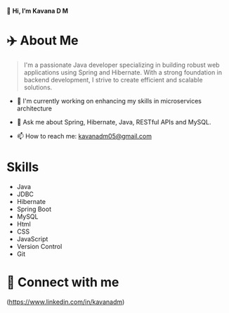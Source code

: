 👋 **Hi, I’m Kavana D M**

# ✈️ About Me
> I'm a passionate Java developer specializing in building robust web applications using Spring and Hibernate. With a strong foundation in backend development, I strive to create efficient and scalable solutions.
* 🔭 I'm currently working on enhancing my skills in microservices architecture
+ 💬 Ask me about Spring, Hibernate, Java, RESTful APIs and MySQL.
- 📫 How to reach me: kavanadm05@gmail.com

# Skills
- Java
- JDBC
- Hibernate
- Spring Boot
- MySQL
- Html
- CSS
- JavaScript
- Version Control
- Git

# 🔗 Connect with me
(https://www.linkedin.com/in/kavanadm)
